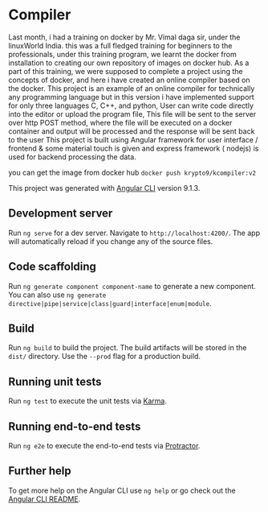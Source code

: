 # Compiler


  Last month, i had a training on docker by Mr. Vimal daga sir, under the linuxWorld India. this was a full fledged training for beginners to the professionals, under this training program, we learnt the docker from installation to creating our own repository of images on docker hub. 
  As a part of this training, we were supposed to complete a project using the concepts of docker, and here i have created an online compiler based on the docker.
This project is an example of an online compiler for technically any programming language but in this version i have implemented support for only three languages C, C++, and python,
User can write code directly into the editor or upload the program file,
This file will be sent to the server over http POST method, where the file will be executed on a docker container and output will be processed and the response will be sent back to the user
  This project is built using Angular framework for user interface / frontend & some material touch is given and express framework ( nodejs) is used for backend processing the data.

you can get the image from docker hub `docker push krypto9/kcompiler:v2`

This project was generated with [Angular CLI](https://github.com/angular/angular-cli) version 9.1.3.

## Development server

Run `ng serve` for a dev server. Navigate to `http://localhost:4200/`. The app will automatically reload if you change any of the source files.

## Code scaffolding

Run `ng generate component component-name` to generate a new component. You can also use `ng generate directive|pipe|service|class|guard|interface|enum|module`.

## Build

Run `ng build` to build the project. The build artifacts will be stored in the `dist/` directory. Use the `--prod` flag for a production build.

## Running unit tests

Run `ng test` to execute the unit tests via [Karma](https://karma-runner.github.io).

## Running end-to-end tests

Run `ng e2e` to execute the end-to-end tests via [Protractor](http://www.protractortest.org/).

## Further help

To get more help on the Angular CLI use `ng help` or go check out the [Angular CLI README](https://github.com/angular/angular-cli/blob/master/README.md).

